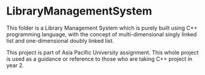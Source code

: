 # LibraryManagementSystem
This folder is a Library Management System which is purely built using C++ programming language, with the concept of multi-dimensional singly linked list and one-dimensional doubly linked list.

This project is part of Asia Pacific University assignment. This whole project is used as a guidance or reference to those who are taking C++ project in year 2.
